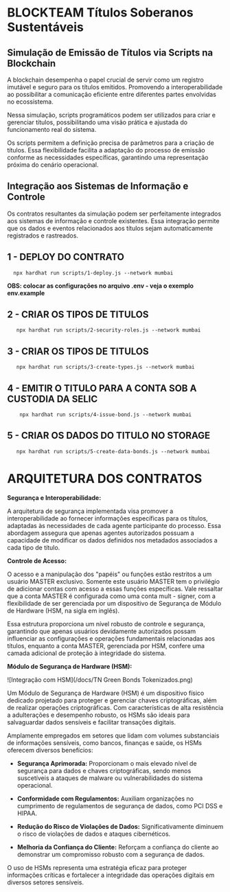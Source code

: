 # BLOCKTEAM Títulos Soberanos Sustentáveis #

## Simulação de Emissão de Títulos via Scripts na Blockchain

A blockchain desempenha o papel crucial de servir como um registro imutável e seguro para os títulos emitidos. Promovendo a interoperabilidade ao possibilitar a comunicação eficiente entre diferentes partes envolvidas no ecossistema.

Nessa simulação, scripts programáticos podem ser utilizados para criar e gerenciar títulos, possibilitando uma visão prática e ajustada do funcionamento real do sistema.

Os scripts permitem a definição precisa de parâmetros para a criação de títulos. Essa flexibilidade facilita a adaptação do processo de emissão conforme as necessidades específicas, garantindo uma representação próxima  do cenário operacional.

## Integração aos Sistemas de Informação e Controle

Os contratos resultantes da simulação podem ser perfeitamente integrados aos sistemas de informação e controle existentes. Essa integração permite que os dados e eventos relacionados aos títulos sejam automaticamente registrados e rastreados.

## 1 - DEPLOY DO CONTRATO

      npx hardhat run scripts/1-deploy.js --network mumbai
**OBS: colocar as configurações no arquivo .env - veja o exemplo env.example**

## 2 - CRIAR OS TIPOS DE TITULOS

       npx hardhat run scripts/2-security-roles.js --network mumbai

## 3 - CRIAR OS TIPOS DE TITULOS

       npx hardhat run scripts/3-create-types.js --network mumbai

## 4 - EMITIR O TITULO PARA A CONTA SOB A CUSTODIA DA SELIC

        npx hardhat run scripts/4-issue-bond.js --network mumbai  

## 5 - CRIAR OS DADOS DO TITULO NO STORAGE

       npx hardhat run scripts/5-create-data-bonds.js --network mumbai

# ARQUITETURA DOS CONTRATOS

**Segurança e Interoperabilidade:**

A arquitetura de segurança implementada visa promover a interoperabilidade ao fornecer informações específicas para os títulos, adaptadas às necessidades de cada agente participante do processo. Essa abordagem assegura que apenas agentes autorizados possuam a capacidade de modificar os dados definidos nos metadados associados a cada tipo de título.

**Controle de Acesso:**

O acesso e a manipulação dos "papéis" ou funções estão restritos a um usuário MASTER exclusivo. Somente este usuário MASTER tem o privilégio de adicionar contas com acesso a essas funções específicas. Vale ressaltar que a conta MASTER é configurada como uma conta mult - signer, com a flexibilidade de ser gerenciada por um dispositivo de Segurança de Módulo de Hardware (HSM, na sigla em inglês).

Essa estrutura proporciona um nível robusto de controle e segurança, garantindo que apenas usuários devidamente autorizados possam influenciar as configurações e operações fundamentais relacionadas aos títulos, enquanto a conta MASTER, gerenciada por HSM, confere uma camada adicional de proteção à integridade do sistema.

**Módulo de Segurança de Hardware (HSM):**

![Integração com HSM](/docs/TN Green Bonds Tokenizados.png)

Um Módulo de Segurança de Hardware (HSM) é um dispositivo físico dedicado projetado para proteger e gerenciar chaves criptográficas, além de realizar operações criptográficas. Com características de alta resistência a adulterações e desempenho robusto, os HSMs são ideais para salvaguardar dados sensíveis e facilitar transações digitais.

Amplamente empregados em setores que lidam com volumes substanciais de informações sensíveis, como bancos, finanças e saúde, os HSMs oferecem diversos benefícios:

* **Segurança Aprimorada:** Proporcionam o mais elevado nível de segurança para dados e chaves criptográficas, sendo menos suscetíveis a ataques de malware ou vulnerabilidades do sistema operacional.

* **Conformidade com Regulamentos:** Auxiliam organizações no cumprimento de regulamentos de segurança de dados, como PCI DSS e HIPAA.

* **Redução do Risco de Violações de Dados:** Significativamente diminuem o risco de violações de dados e ataques cibernéticos.

* **Melhoria da Confiança do Cliente:** Reforçam a confiança do cliente ao demonstrar um compromisso robusto com a segurança de dados.

O uso de HSMs representa uma estratégia eficaz para proteger informações críticas e fortalecer a integridade das operações digitais em diversos setores sensíveis.
